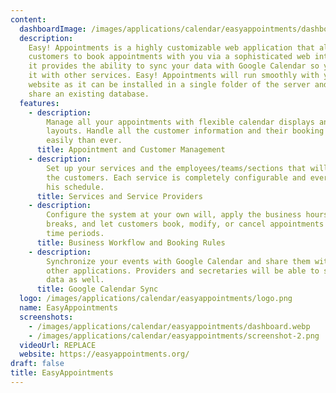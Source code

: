 ```yaml
---
content:
  dashboardImage: /images/applications/calendar/easyappointments/dashboard.webp
  description:
    Easy! Appointments is a highly customizable web application that allows
    customers to book appointments with you via a sophisticated web interface. Moreover,
    it provides the ability to sync your data with Google Calendar so you can use
    it with other services. Easy! Appointments will run smoothly with your existing
    website as it can be installed in a single folder of the server and of course,
    share an existing database.
  features:
    - description:
        Manage all your appointments with flexible calendar displays and
        layouts. Handle all the customer information and their booking history more
        easily than ever.
      title: Appointment and Customer Management
    - description:
        Set up your services and the employees/teams/sections that will serve
        the customers. Each service is completely configurable and every provider has
        his schedule.
      title: Services and Service Providers
    - description:
        Configure the system at your own will, apply the business hours and
        breaks, and let customers book, modify, or cancel appointments within specific
        time periods.
      title: Business Workflow and Booking Rules
    - description:
        Synchronize your events with Google Calendar and share them with
        other applications. Providers and secretaries will be able to schedule their
        data as well.
      title: Google Calendar Sync
  logo: /images/applications/calendar/easyappointments/logo.png
  name: EasyAppointments
  screenshots:
    - /images/applications/calendar/easyappointments/dashboard.webp
    - /images/applications/calendar/easyappointments/screenshot-2.png
  videoUrl: REPLACE
  website: https://easyappointments.org/
draft: false
title: EasyAppointments
---
```

